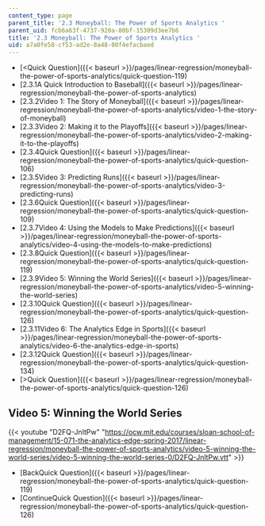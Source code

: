 ```yaml
---
content_type: page
parent_title: '2.3 Moneyball: The Power of Sports Analytics '
parent_uid: fcb6a63f-4737-920a-80bf-15309d3ee7b6
title: '2.3 Moneyball: The Power of Sports Analytics '
uid: a7a0fe58-cf53-ad2e-8a48-00f4efacbaed
---
```


*   [<Quick Question]({{< baseurl >}}/pages/linear-regression/moneyball-the-power-of-sports-analytics/quick-question-119)
*   [2.3.1A Quick Introduction to Baseball]({{< baseurl >}}/pages/linear-regression/moneyball-the-power-of-sports-analytics)
*   [2.3.2Video 1: The Story of Moneyball]({{< baseurl >}}/pages/linear-regression/moneyball-the-power-of-sports-analytics/video-1-the-story-of-moneyball)
*   [2.3.3Video 2: Making it to the Playoffs]({{< baseurl >}}/pages/linear-regression/moneyball-the-power-of-sports-analytics/video-2-making-it-to-the-playoffs)
*   [2.3.4Quick Question]({{< baseurl >}}/pages/linear-regression/moneyball-the-power-of-sports-analytics/quick-question-106)
*   [2.3.5Video 3: Predicting Runs]({{< baseurl >}}/pages/linear-regression/moneyball-the-power-of-sports-analytics/video-3-predicting-runs)
*   [2.3.6Quick Question]({{< baseurl >}}/pages/linear-regression/moneyball-the-power-of-sports-analytics/quick-question-109)
*   [2.3.7Video 4: Using the Models to Make Predictions]({{< baseurl >}}/pages/linear-regression/moneyball-the-power-of-sports-analytics/video-4-using-the-models-to-make-predictions)
*   [2.3.8Quick Question]({{< baseurl >}}/pages/linear-regression/moneyball-the-power-of-sports-analytics/quick-question-119)
*   [2.3.9Video 5: Winning the World Series]({{< baseurl >}}/pages/linear-regression/moneyball-the-power-of-sports-analytics/video-5-winning-the-world-series)
*   [2.3.10Quick Question]({{< baseurl >}}/pages/linear-regression/moneyball-the-power-of-sports-analytics/quick-question-126)
*   [2.3.11Video 6: The Analytics Edge in Sports]({{< baseurl >}}/pages/linear-regression/moneyball-the-power-of-sports-analytics/video-6-the-analytics-edge-in-sports)
*   [2.3.12Quick Question]({{< baseurl >}}/pages/linear-regression/moneyball-the-power-of-sports-analytics/quick-question-134)
*   [\>Quick Question]({{< baseurl >}}/pages/linear-regression/moneyball-the-power-of-sports-analytics/quick-question-126)

Video 5: Winning the World Series
---------------------------------

{{< youtube "D2FQ-JnltPw" "https://ocw.mit.edu/courses/sloan-school-of-management/15-071-the-analytics-edge-spring-2017/linear-regression/moneyball-the-power-of-sports-analytics/video-5-winning-the-world-series/video-5-winning-the-world-series-0/D2FQ-JnltPw.vtt" >}}

*   [BackQuick Question]({{< baseurl >}}/pages/linear-regression/moneyball-the-power-of-sports-analytics/quick-question-119)
*   [ContinueQuick Question]({{< baseurl >}}/pages/linear-regression/moneyball-the-power-of-sports-analytics/quick-question-126)